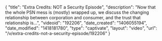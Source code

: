 {
    "title": "Extra Credits: NOT a Security Episode",
    "description": "Now that the whole PSN mess is (mostly) wrapped up, we discuss the changing relationship between corporation and consumer, and the trust that relationship is...",
    "videoid": "192206",
    "date_created": "1406055194",
    "date_modified": "1418181780",
    "type": "captivate",
    "layout": "video",
    "url": "\/v\/extra-credits-not-a-security-episode\/192206"
}